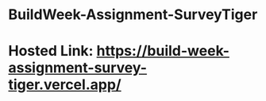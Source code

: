 # BuildWeek-Assignment-SurveyTiger
# Hosted Link: https://build-week-assignment-survey-tiger.vercel.app/
